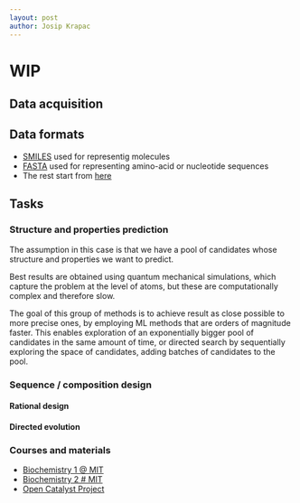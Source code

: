 ```yaml
---
layout: post
author: Josip Krapac
---
```


# WIP

## Data acquisition
## Data formats
- [SMILES](https://en.wikipedia.org/wiki/Simplified_Molecular_Input_Line_Entry_System) used for representig molecules
- [FASTA](https://en.wikipedia.org/wiki/FASTA_format) used for representing amino-acid or nucleotide sequences
- The rest start from [here](https://www.perplexity.ai/search/what-file-formats-are-used-for-3c.x9TLBS_abC0Wm6hN7aQ)

## Tasks
### Structure and properties prediction
The assumption in this case is that we have a pool of candidates whose structure and properties we want to predict. 

Best results are obtained using quantum mechanical simulations, which capture the problem at the level of atoms, but these are computationally complex and therefore slow. 

The goal of this group of methods is to achieve result as close possible to more precise ones, by employing ML methods that are orders of magnitude faster. This enables exploration of an exponentially bigger pool of candidates in the same amount of time, or directed search by sequentially exploring the space of candidates, adding batches of candidates to the pool.
### Sequence / composition design
#### Rational design
#### Directed evolution

### Courses and materials 
- [Biochemistry 1 @ MIT](https://ocw.mit.edu/courses/5-07sc-biological-chemistry-i-fall-2013/)
- [Biochemistry 2 # MIT](https://ocw.mit.edu/courses/5-08j-biological-chemistry-ii-spring-2016/)
- [Open Catalyst Project](https://opencatalystproject.org/)